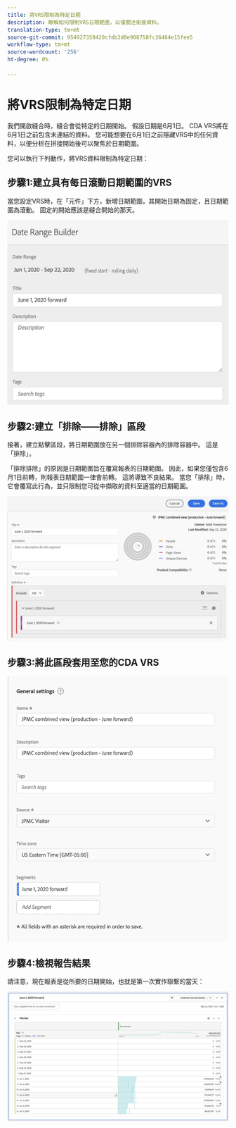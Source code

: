 ```yaml
---
title: 將VRS限制為特定日期
description: 瞭解如何限制VRS日期範圍，以僅關注銜接資料。
translation-type: tm+mt
source-git-commit: 954927359420cfdb3d0e908758fc36464e15fee5
workflow-type: tm+mt
source-wordcount: '256'
ht-degree: 0%

---
```



# 將VRS限制為特定日期

我們開啟縫合時，縫合會從特定的日期開始。 假設日期是6月1日。 CDA VRS將在6月1日之前包含未連結的資料。 您可能想要在6月1日之前隱藏VRS中的任何資料，以便分析在拼接開始後可以聚焦於日期範圍。

您可以執行下列動作，將VRS資料限制為特定日期：

## 步驟1:建立具有每日滾動日期範圍的VRS

當您設定VRS時，在「元件」下方，新增日期範圍，其開始日期為固定，且日期範圍為滾動。 固定的開始應該是縫合開始的那天。

![](assets/rolling-daily.png)

## 步驟2:建立「排除——排除」區段

接著，建立點擊區段，將日期範圍放在另一個排除容器內的排除容器中。 這是「排除」。

「排除排除」的原因是日期範圍旨在覆寫報表的日期範圍。 因此，如果您僅包含6月1日前轉，則報表日期範圍一律會前轉。 這將導致不良結果。 當您「排除」時，它會覆寫此行為，並只限制您可從中擷取的資料至適當的日期範圍。

![](assets/exclude-exclude.png)

## 步驟3:將此區段套用至您的CDA VRS

![](assets/apply-segment.png)

## 步驟4:檢視報告結果

請注意，現在報表是從所要的日期開始，也就是第一次實作聯繫的當天：

![](assets/report-limited-dates.png)